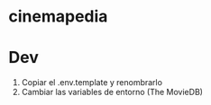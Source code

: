 # cinemapedia

# Dev

1. Copiar el .env.template y renombrarlo
2. Cambiar las variables de entorno (The MovieDB)